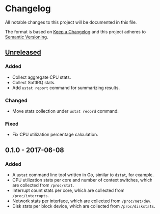 # Changelog

All notable changes to this project will be documented in this file.

The format is based on [Keep a Changelog](http://keepachangelog.com/) and this project adheres to [Semantic Versioning](http://semver.org/).

## [Unreleased]
### Added
- Collect aggregate CPU stats.
- Collect SoftIRQ stats.
- Add `ustat report` command for summarizing results.

### Changed
- Move stats collection under `ustat record` command.

### Fixed
- Fix CPU utilization percentage calculation.

## 0.1.0 - 2017-06-08
### Added
- A `ustat` command line tool written in Go, similar to `dstat`, for example.
- CPU utilization stats per core and number of context switches, which are collected from `/proc/stat`.
- Interrupt count stats per core, which are collected from `/proc/interrupts`.
- Network stats per interface, which are collected from `/proc/net/dev`.
- Disk stats per block device, which are collected from `/proc/diskstats`.

[Unreleased]: https://github.com/penberg/ustat/compare/v0.1.0...HEAD
